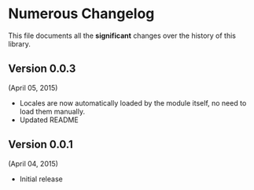 # Numerous Changelog

This file documents all the **significant** changes over the history of this library.


## Version 0.0.3
(April 05, 2015)

- Locales are now automatically loaded by the module itself, no need to load them manually.
- Updated README


## Version 0.0.1
(April 04, 2015)

- Initial release
